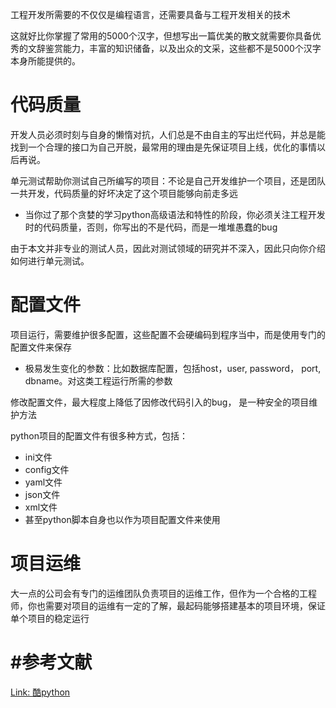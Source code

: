 工程开发所需要的不仅仅是编程语言，还需要具备与工程开发相关的技术

这就好比你掌握了常用的5000个汉字，但想写出一篇优美的散文就需要你具备优秀的文辞鉴赏能力，丰富的知识储备，以及出众的文采，这些都不是5000个汉字本身所能提供的。



# 代码质量

开发人员必须时刻与自身的懒惰对抗，人们总是不由自主的写出烂代码，并总是能找到一个合理的接口为自己开脱，最常用的理由是先保证项目上线，优化的事情以后再说。





单元测试帮助你测试自己所编写的项目：不论是自己开发维护一个项目，还是团队一共开发，代码质量的好坏决定了这个项目能够向前走多远

- 当你过了那个贪婪的学习python高级语法和特性的阶段，你必须关注工程开发时的代码质量，否则，你写出的不是代码，而是一堆堆愚蠢的bug



由于本文并非专业的测试人员，因此对测试领域的研究并不深入，因此只向你介绍如何进行单元测试。



# 配置文件

项目运行，需要维护很多配置，这些配置不会硬编码到程序当中，而是使用专门的配置文件来保存

- 极易发生变化的参数：比如数据库配置，包括host，user, password， port, dbname。对这类工程运行所需的参数



修改配置文件，最大程度上降低了因修改代码引入的bug， 是一种安全的项目维护方法

python项目的配置文件有很多种方式，包括：

- ini文件
- config文件
- yaml文件
- json文件
- xml文件
- 甚至python脚本自身也以作为项目配置文件来使用



# 项目运维

大一点的公司会有专门的运维团队负责项目的运维工作，但作为一个合格的工程师，你也需要对项目的运维有一定的了解，最起码能够搭建基本的项目环境，保证单个项目的稳定运行



# #参考文献

[Link: 酷python](http://www.coolpython.net/python_senior/project/index.html)